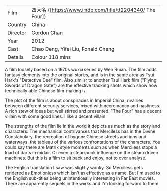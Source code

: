 | | |
|-|-|
Film|&#22235;&#22823;&#21517; ([https://www.imdb.com/title/tt2204340/ The Four])
Country|China
Director|Gordon Chan
Year|2012
Cast| Chao Deng, Yifei Liu, Ronald Cheng
Details|Colour 118 mins

A film loosely based on
a 1970s wuxia series by Wen Ruian.  The film adds fantasy elements into the
original stories, and is in the same area as Tsui Hark's "Detective Dee" film.
Also similar to another Tsui Hark film ("Flying Swords of Dragon Gate") are the
effective tracking shots which show how technically able Chinese film-making is.

The plot of the film is about conspiracies in Imperial China, rivalries between
different security services, mixed with necromancy and nastiness.  A rich stew
of ideas but well stirred and presented.  "The Four" has a decent villain with
some good lines.  I like a decent villain.

The strengths of the film lie in the world it depicts as much as the story and
characters.  The mechanical contrivances that Merciless has in the Divine
Constabulary, the recreation of bygone Chinese streets and inns and waterways,
the tableau of the various confrontations of the characters.  You could say
there are Matrix style moments such as when Merciless stops a load of darts in midair.
Or even a steampunk influence on the steam driven machines.  But this is
a film to sit back and enjoy, not to over analyse.

The English translation I saw was slightly wonky.  So Merciless gets rendered as
Emotionless which isn't as effective as a name.  But I'm used to the English
sub-titles being unintentionally interesting in Far East movies.  There are apparently
sequels in the works and I'm looking forward to them.




